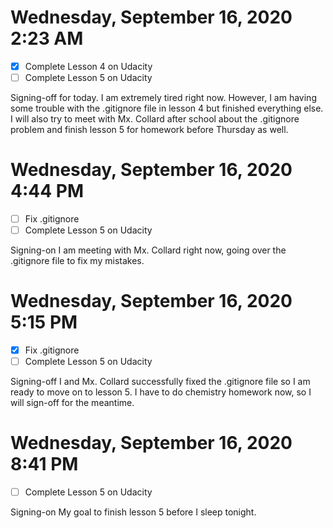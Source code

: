 # Wednesday, September 16, 2020 2:23 AM
- [X] Complete Lesson 4 on Udacity
- [ ] Complete Lesson 5 on Udacity

Signing-off for today. I am extremely tired right now. However, I am having some trouble with the .gitignore file in lesson 4 but finished everything else. I will also try to meet with Mx. Collard after school about the .gitignore problem and finish lesson 5 for homework before Thursday as well. 

# Wednesday, September 16, 2020 4:44 PM
- [ ] Fix .gitignore
- [ ] Complete Lesson 5 on Udacity

Signing-on I am meeting with Mx. Collard right now, going over the .gitignore file to fix my mistakes.

# Wednesday, September 16, 2020 5:15 PM
- [X] Fix .gitignore
- [ ] Complete Lesson 5 on Udacity

Signing-off I and Mx. Collard successfully fixed the .gitignore file so I am ready to move on to lesson 5. I have to do chemistry homework now, so I will sign-off for the meantime. 

# Wednesday, September 16, 2020 8:41 PM
- [ ] Complete Lesson 5 on Udacity

Signing-on My goal to finish lesson 5 before I sleep tonight.